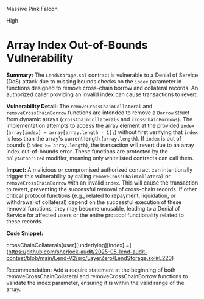 Massive Pink Falcon

High

# Array Index Out-of-Bounds Vulnerability

**Summary:**
The `LendStorage.sol` contract is vulnerable to a Denial of Service (DoS) attack due to missing bounds checks on the `index` parameter in functions designed to remove cross-chain borrow and collateral records. An authorized caller providing an invalid index can cause transactions to revert.

**Vulnerability Detail:**
The `removeCrossChainCollateral` and `removeCrossChainBorrow` functions are intended to remove a `Borrow` struct from dynamic arrays (`crossChainCollaterals` and `crossChainBorrows`). The implementation attempts to access the array element at the provided `index` (`array[index] = array[array.length - 1];`) without first verifying that `index` is less than the array's current length (`array.length`). If `index` is out of bounds (`index >= array.length`), the transaction will revert due to an array index out-of-bounds error. These functions are protected by the `onlyAuthorized` modifier, meaning only whitelisted contracts can call them.

**Impact:**
A malicious or compromised authorized contract can intentionally trigger this vulnerability by calling `removeCrossChainCollateral` or `removeCrossChainBorrow` with an invalid `index`. This will cause the transaction to revert, preventing the successful removal of cross-chain records. If other critical protocol functions (e.g., related to repayment, liquidation, or withdrawal of collateral) depend on the successful execution of these removal functions, they may become unusable, leading to a Denial of Service for affected users or the entire protocol functionality related to these records.

**Code Snippet:**

crossChainCollaterals[user][underlying][index] =](https://github.com/sherlock-audit/2025-05-lend-audit-contest/blob/main/Lend-V2/src/LayerZero/LendStorage.sol#L223)

Recommendation:
Add a require statement at the beginning of both removeCrossChainCollateral and removeCrossChainBorrow functions to validate the index parameter, ensuring it is within the valid range of the array.